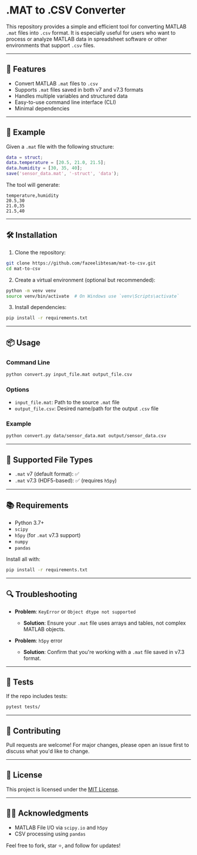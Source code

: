# .MAT to .CSV Converter

This repository provides a simple and efficient tool for converting MATLAB `.mat` files into `.csv` format. It is especially useful for users who want to process or analyze MATLAB data in spreadsheet software or other environments that support `.csv` files.

---

## 🚀 Features

- Convert MATLAB `.mat` files to `.csv`
- Supports `.mat` files saved in both v7 and v7.3 formats
- Handles multiple variables and structured data
- Easy-to-use command line interface (CLI)
- Minimal dependencies

---

## 📁 Example

Given a `.mat` file with the following structure:

```matlab
data = struct;
data.temperature = [20.5, 21.0, 21.5];
data.humidity = [30, 35, 40];
save('sensor_data.mat', '-struct', 'data');
````

The tool will generate:

```csv
temperature,humidity
20.5,30
21.0,35
21.5,40
```

---

## 🛠 Installation

1. Clone the repository:

```bash
git clone https://github.com/fazeelibtesam/mat-to-csv.git
cd mat-to-csv
```

2. Create a virtual environment (optional but recommended):

```bash
python -m venv venv
source venv/bin/activate  # On Windows use `venv\Scripts\activate`
```

3. Install dependencies:

```bash
pip install -r requirements.txt
```

---

## 📦 Usage

### Command Line

```bash
python convert.py input_file.mat output_file.csv
```

### Options

* `input_file.mat`: Path to the source `.mat` file
* `output_file.csv`: Desired name/path for the output `.csv` file

### Example

```bash
python convert.py data/sensor_data.mat output/sensor_data.csv
```

---

## 🧩 Supported File Types

* `.mat` v7 (default format): ✅
* `.mat` v7.3 (HDF5-based): ✅ (requires `h5py`)

---

## 📚 Requirements

* Python 3.7+
* `scipy`
* `h5py` (for `.mat` v7.3 support)
* `numpy`
* `pandas`

Install all with:

```bash
pip install -r requirements.txt
```

---

## 🔍 Troubleshooting

* **Problem**: `KeyError` or `Object dtype not supported`

  * **Solution**: Ensure your `.mat` file uses arrays and tables, not complex MATLAB objects.
* **Problem**: `h5py` error

  * **Solution**: Confirm that you're working with a `.mat` file saved in v7.3 format.

---

## 🧪 Tests

If the repo includes tests:

```bash
pytest tests/
```

---

## 🤝 Contributing

Pull requests are welcome! For major changes, please open an issue first to discuss what you'd like to change.

---

## 📄 License

This project is licensed under the [MIT License](LICENSE).

---

## 🙋‍♂️ Acknowledgments

* MATLAB File I/O via `scipy.io` and `h5py`
* CSV processing using `pandas`

Feel free to fork, star ⭐, and follow for updates!
```

